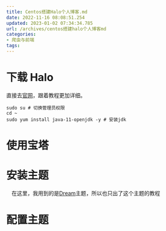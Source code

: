 ```yaml
---
title: Centos搭建Halo个人博客.md
date: 2022-11-16 08:08:51.254
updated: 2023-01-02 07:34:34.785
url: /archives/centos搭建halo个人博客md
categories: 
- 爬虫与前端
tags: 
---
```


# 下载 Halo

直接去[官网](https://docs.halo.run/getting-started/install/linux)，跟着教程更加详细。

```shell
sudo su # 切换管理员权限
cd ~
sudo yum install java-11-openjdk -y # 安装jdk

```



# 使用宝塔



# 安装主题

&emsp;在这里，我用到的是[Dream](https://halo.run/archives/dream.html)主题，所以也只出了这个主题的教程

# 配置主题